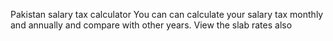 Pakistan salary tax calculator
You can can calculate your salary tax monthly and annually and compare with other years.
View the slab rates also
